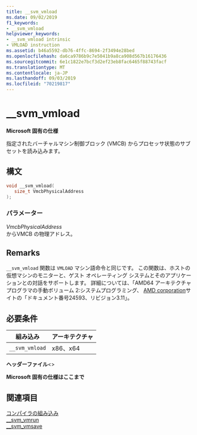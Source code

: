 ```yaml
---
title: __svm_vmload
ms.date: 09/02/2019
f1_keywords:
- __svm_vmload
helpviewer_keywords:
- __svm_vmload intrinsic
- VMLOAD instruction
ms.assetid: b46a5592-db76-4ffc-8694-2f3494e28bed
ms.openlocfilehash: da6ca9786b9c7e5041b9a8ca908d567b16176436
ms.sourcegitcommit: 6e1c1822e7bcf3d2ef23eb8fac6465f88743facf
ms.translationtype: MT
ms.contentlocale: ja-JP
ms.lasthandoff: 09/03/2019
ms.locfileid: "70219817"
---
```

# <a name="__svm_vmload"></a>__svm_vmload

**Microsoft 固有の仕様**

指定されたバーチャルマシン制御ブロック (VMCB) からプロセッサ状態のサブセットを読み込みます。

## <a name="syntax"></a>構文

```C
void __svm_vmload(
   size_t VmcbPhysicalAddress
);
```

### <a name="parameters"></a>パラメーター

*VmcbPhysicalAddress*\
からVMCB の物理アドレス。

## <a name="remarks"></a>Remarks

`__svm_vmload` 関数は `VMLOAD` マシン語命令と同じです。 この関数は、ホストの仮想マシンのモニターと、ゲスト オペレーティング システムとそのアプリケーションとの対話をサポートします。 詳細については、「AMD64 アーキテクチャプログラマの手動ボリューム 2:システムプログラミング、 [AMD corporation](https://developer.amd.com/resources/developer-guides-manuals/)サイトの「ドキュメント番号24593、リビジョン3.11」。

## <a name="requirements"></a>必要条件

|組み込み|アーキテクチャ|
|---------------|------------------|
|`__svm_vmload`|x86、x64|

**ヘッダーファイル**\<>

**Microsoft 固有の仕様はここまで**

## <a name="see-also"></a>関連項目

[コンパイラの組み込み](../intrinsics/compiler-intrinsics.md)\
[__svm_vmrun](../intrinsics/svm-vmrun.md)\
[__svm_vmsave](../intrinsics/svm-vmsave.md)
